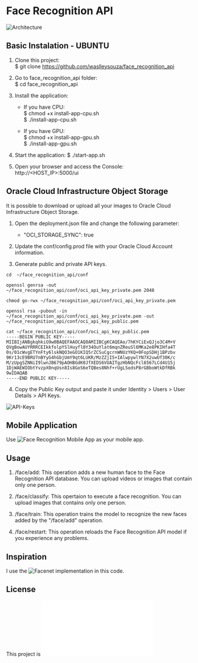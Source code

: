 # Face Recognition API

![Architecture](docs/architecture.png)


## Basic Instalation - UBUNTU

1) Clone this project:<br />
$ git clone https://github.com/waslleysouza/face_recognition_api

2) Go to face_recognition_api folder:<br />
$ cd face_recognition_api

3) Install the application:
    - If you have CPU:<br />
        $ chmod +x install-app-cpu.sh<br />
        $ ./install-app-cpu.sh

    - If you have GPU:<br />
        $ chmod +x install-app-gpu.sh<br />
        $ ./install-app-gpu.sh
		
4) Start the application:
$ ./start-app.sh

5) Open your browser and access the Console:<br />
    http://<HOST_IP>:5000/ui


## Oracle Cloud Infrastructure Object Storage

It is possible to download or upload all your images to Oracle Cloud Infrastructure Object Storage.

1) Open the deployment.json file and change the following parameter:
    - "OCI_STORAGE_SYNC": true

2) Update the conf/config.prod file with your Oracle Cloud Account information.

3) Generate public and private API keys.
```shell
cd  ~/face_recognition_api/conf

openssl genrsa -out ~/face_recognition_api/conf/oci_api_key_private.pem 2048

chmod go-rwx ~/face_recognition_api/conf/oci_api_key_private.pem

openssl rsa -pubout -in ~/face_recognition_api/conf/oci_api_key_private.pem -out ~/face_recognition_api/conf/oci_api_key_public.pem

cat ~/face_recognition_api/conf/oci_api_key_public.pem
-----BEGIN PUBLIC KEY-----
MIIBIjANBgkqhkiG9w0BAQEFAAOCAQ8AMIIBCgKCAQEAo/7hKYCiExQJjo3C4M+V
QVgBowAUYRRRCEIkkfolpYSlHuyfl0Y34OuYlat6mqnZReuSl6MKa2e8PKIHfa4T
0s/01cWvgETYnFty6lskNQO3eGO1KIQ5rZCSuCgcrnWNUzYKQ+0FopSDHj1BPzbv
9Kr13cE9BRU7nBYyG4hGbjUmY9qt6LUKR/MzZZjI5+IAlwpywlYN7X2uwUf30K/c
M/zUpgSZNNiI9lwnJB679pAOHBGdK0JfXEDS6VUAITgzHbNQcFcl6567LCd4U15j
1DjWAEWIObtYvzpX0nqUsn8Is8GoS6eTQBes8Nhf+rUgLSodsP8rGBboWtkDfRBk
9wIDAQAB
-----END PUBLIC KEY-----
```

4) Copy the Public Key output and paste it under Identity > Users > User Details > API Keys.

![API-Keys](docs/api-keys.png)


## Mobile Application

Use ![Face Recognition Mobile App](https://github.com/waslleysouza/face_recognition_mobile_app) as your mobile app.


## Usage

1) /face/add: This operation adds a new human face to the Face Recognition API database. You can upload videos or images that contain only one person.

2) /face/classify: This opertaion to execute a face recognition. You can upload images that contains only one person.

3) /face/train: This operation trains the model to recognize the new faces added by the "/face/add" operation.

4) /face/restart: This operation reloads the Face Recognition API model if you experience any problems.


## Inspiration

I use the ![Facenet](https://github.com/davidsandberg/facenet) implementation in this code.


## License

This project is ![MIT License](LICENSE.md)